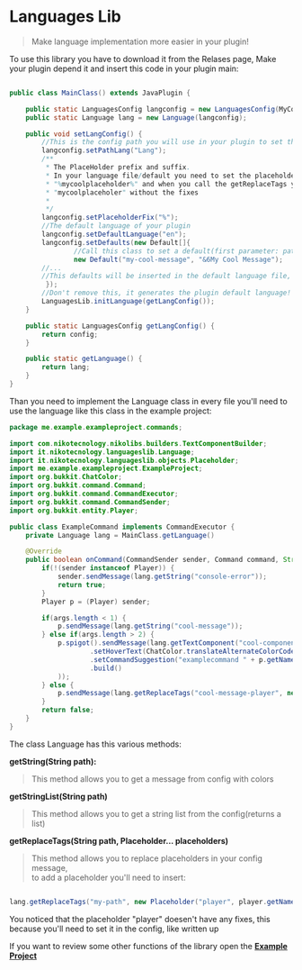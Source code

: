 # Languages Lib

> Make language implementation more easier in your plugin!

To use this library you have to download it from the Relases page, Make your plugin depend it and insert this code in your plugin main:

```JAVA

public class MainClass() extends JavaPlugin {

    public static LanguagesConfig langconfig = new LanguagesConfig(MyCoolPlugin.getInstance());
    public static Language lang = new Language(langconfig);

    public void setLangConfig() {
        //This is the config path you will use in your plugin to set the language
        langconfig.setPathLang("Lang");
        /**
         * The PlaceHolder prefix and suffix.
         * In your language file/default you need to set the placeholder with that prefix and suffix like this:
         * "%mycoolplaceholder%" and when you call the getReplaceTags you need to set only the prefix in this case
         * "mycoolplaceholer" without the fixes
         *
         */
        langconfig.setPlaceholderFix("%");
        //The default language of your plugin
        langconfig.setDefaultLanguage("en");
        langconfig.setDefaults(new Default[]{
                //Call this class to set a default(first parameter: path, second parameter: message)
                new Default("my-cool-message", "&6My Cool Message");
        //...
        //This defaults will be inserted in the default language file, in this case, the en lang
         });
        //Don't remove this, it generates the plugin default language!
        LanguagesLib.initLanguage(getLangConfig());
    }

    public static LanguagesConfig getLangConfig() {
        return config;
    }

    public static getLanguage() {
        return lang;
    }
}
```

Than you need to implement the Language class in every file you'll need to use the language like this class in the example project:


```JAVA
package me.example.exampleproject.commands;

import com.nikotecnology.nikolibs.builders.TextComponentBuilder;
import it.nikotecnology.languageslib.Language;
import it.nikotecnology.languageslib.objects.Placeholder;
import me.example.exampleproject.ExampleProject;
import org.bukkit.ChatColor;
import org.bukkit.command.Command;
import org.bukkit.command.CommandExecutor;
import org.bukkit.command.CommandSender;
import org.bukkit.entity.Player;

public class ExampleCommand implements CommandExecutor {
    private Language lang = MainClass.getLanguage()

    @Override
    public boolean onCommand(CommandSender sender, Command command, String label, String[] args) {
        if(!(sender instanceof Player)) {
            sender.sendMessage(lang.getString("console-error"));
            return true;
        }
        Player p = (Player) sender;

        if(args.length < 1) {
            p.sendMessage(lang.getString("cool-message"));
        } else if(args.length > 2) {
            p.spigot().sendMessage(lang.getTextComponent("cool-component", new TextComponentBuilder()
                    .setHoverText(ChatColor.translateAlternateColorCodes('&', "&7You are a good person!"))
                    .setCommandSuggestion("examplecommand " + p.getName())
                    .build()
            ));
        } else {
            p.sendMessage(lang.getReplaceTags("cool-message-player", new Placeholder("player", args[0])));
        }
        return false;
    }
}

```


The class Language has this various methods:


**getString(String path):**<br>
> This method allows you to get a message from config with colors


**getStringList(String path)**<br>
> This method allows you to get a string list from the config(returns a list)


**getReplaceTags(String path, Placeholder... placeholders)**<br>
> This method allows you to replace placeholders in your config message,<br>
> to add a placeholder you'll need to insert: <br>
 ```JAVA

lang.getReplaceTags("my-path", new Placeholder("player", player.getName()));

```

You noticed that the placeholder "player" doesen't have any fixes, this because you'll need to set it in the config, like written up



If you want to review some other functions of the library open the [**Example Project**](https://github.com/Nikotecnology/LanguagesLib/tree/master/Example%20Project)

